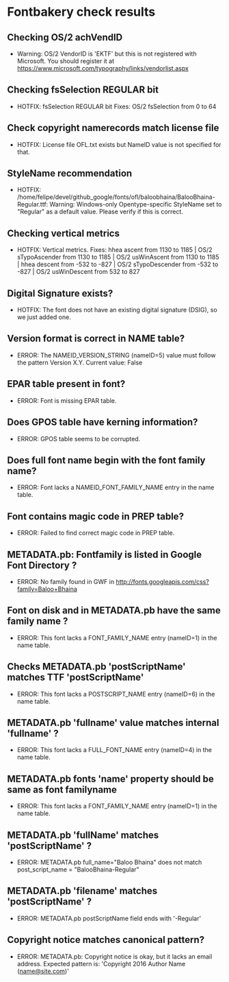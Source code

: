 # Fontbakery check results
## Checking OS/2 achVendID
* Warning: OS/2 VendorID is 'EKTF' but this is not registered with Microsoft. You should register it at https://www.microsoft.com/typography/links/vendorlist.aspx

## Checking fsSelection REGULAR bit
* HOTFIX: fsSelection REGULAR bit Fixes: OS/2 fsSelection from 0 to 64

## Check copyright namerecords match license file
* HOTFIX: License file OFL.txt exists but NameID value is not specified for that.

## StyleName recommendation
* HOTFIX: /home/felipe/devel/github_google/fonts/ofl/baloobhaina/BalooBhaina-Regular.ttf: Warning: Windows-only Opentype-specific StyleName set to "Regular" as a default value. Please verify if this is correct.

## Checking vertical metrics
* HOTFIX: Vertical metrics. Fixes: hhea ascent from 1130 to 1185 | OS/2 sTypoAscender from 1130 to 1185 | OS/2 usWinAscent from 1130 to 1185 | hhea descent from -532 to -827 | OS/2 sTypoDescender from -532 to -827 | OS/2 usWinDescent from 532 to 827

## Digital Signature exists?
* HOTFIX: The font does not have an existing digital signature (DSIG), so we just added one.

## Version format is correct in NAME table?
* ERROR: The NAMEID_VERSION_STRING (nameID=5) value must follow the pattern Version X.Y. Current value: False

## EPAR table present in font?
* ERROR: Font is missing EPAR table.

## Does GPOS table have kerning information?
* ERROR: GPOS table seems to be corrupted.

## Does full font name begin with the font family name?
* ERROR: Font lacks a NAMEID_FONT_FAMILY_NAME entry in the name table.

## Font contains magic code in PREP table?
* ERROR: Failed to find correct magic code in PREP table.

## METADATA.pb: Fontfamily is listed in Google Font Directory ?
* ERROR: No family found in GWF in http://fonts.googleapis.com/css?family=Baloo+Bhaina

## Font on disk and in METADATA.pb have the same family name ?
* ERROR: This font lacks a FONT_FAMILY_NAME entry (nameID=1) in the name table.

## Checks METADATA.pb 'postScriptName' matches TTF 'postScriptName'
* ERROR: This font lacks a POSTSCRIPT_NAME entry (nameID=6) in the name table.

## METADATA.pb 'fullname' value matches internal 'fullname' ?
* ERROR: This font lacks a FULL_FONT_NAME entry (nameID=4) in the name table.

## METADATA.pb fonts 'name' property should be same as font familyname
* ERROR: This font lacks a FONT_FAMILY_NAME entry (nameID=1) in the name table.

## METADATA.pb 'fullName' matches 'postScriptName' ?
* ERROR: METADATA.pb full_name="Baloo Bhaina" does not match post_script_name = "BalooBhaina-Regular"

## METADATA.pb 'filename' matches 'postScriptName' ?
* ERROR: METADATA.pb postScriptName field ends with '-Regular'

## Copyright notice matches canonical pattern?
* ERROR: METADATA.pb: Copyright notice is okay, but it lacks an email address. Expected pattern is: 'Copyright 2016 Author Name (name@site.com)'

